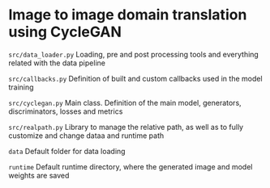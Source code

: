 # Image to image domain translation using CycleGAN


`src/data_loader.py` Loading, pre and post processing tools and everything related with the data pipeline

`src/callbacks.py` Definition of built and custom callbacks used in the model training

`src/cyclegan.py` Main class. Definition of the main model, generators, discriminators, losses and metrics

`src/realpath.py` Library to manage the relative path, as well as to fully customize and change dataa and runtime path

`data` Default folder for data loading

`runtime` Default runtime directory, where the generated image and model weights are saved

